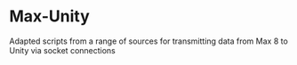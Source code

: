 # Max-Unity
Adapted scripts from a range of sources for transmitting data from Max 8 to Unity via socket connections
